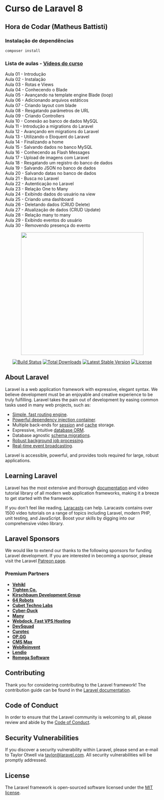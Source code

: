 # Curso de Laravel 8
## Hora de Codar (Matheus Battisti)

### Instalação de dependências

```bash
composer install
```

### Lista de aulas - [Vídeos do curso](https://www.youtube.com/watch?v=qH7rsZBENJo&list=PLnDvRpP8BnewYKI1n2chQrrR4EYiJKbUG)  

Aula 01 - Introdução  
Aula 02 - Instalação  
Aula 03 - Rotas e Views  
Aula 04 - Conhecendo o Blade  
Aula 05 - Avançando na template engine Blade (loop)  
Aula 06 - Adicionando arquivos estáticos  
Aula 07 - Criando layout com blade  
Aula 08 - Resgatando parâmetros de URL  
Aula 09 - Criando Controllers  
Aula 10 - Conexão ao banco de dados MySQL  
Aula 11 - Introdução a migrations do Laravel  
Aula 12 - Avançando em migrations do Laravel  
Aula 13 - Utilizando o Eloquent do Laravel  
Aula 14 - Finalizando a home  
Aula 15 - Salvando dados no banco MySQL  
Aula 16 - Conhecendo as Flash Messages  
Aula 17 - Upload de imagens com Laravel  
Aula 18 - Resgatando um registro do banco de dados  
Aula 19 - Salvando JSON no banco de dados  
Aula 20 - Salvando datas no banco de dados  
Aula 21 - Busca no Laravel  
Aula 22 - Autenticação no Laravel  
Aula 23 - Relação One to Many  
Aula 24 - Exibindo dados do usuário na view  
Aula 25 - Criando uma dashboard  
Aula 26 - Deletando dados (CRUD Delete)  
Aula 27 - Atualização de dados (CRUD Update)  
Aula 28 - Relação many to many  
Aula 29 - Exibindo eventos do usuário  
Aula 30 - Removendo presença do evento  

<p align="center"><a href="https://laravel.com" target="_blank"><img src="https://raw.githubusercontent.com/laravel/art/master/logo-lockup/5%20SVG/2%20CMYK/1%20Full%20Color/laravel-logolockup-cmyk-red.svg" width="400"></a></p>

<p align="center">
<a href="https://travis-ci.org/laravel/framework"><img src="https://travis-ci.org/laravel/framework.svg" alt="Build Status"></a>
<a href="https://packagist.org/packages/laravel/framework"><img src="https://img.shields.io/packagist/dt/laravel/framework" alt="Total Downloads"></a>
<a href="https://packagist.org/packages/laravel/framework"><img src="https://img.shields.io/packagist/v/laravel/framework" alt="Latest Stable Version"></a>
<a href="https://packagist.org/packages/laravel/framework"><img src="https://img.shields.io/packagist/l/laravel/framework" alt="License"></a>
</p>

## About Laravel

Laravel is a web application framework with expressive, elegant syntax. We believe development must be an enjoyable and creative experience to be truly fulfilling. Laravel takes the pain out of development by easing common tasks used in many web projects, such as:

- [Simple, fast routing engine](https://laravel.com/docs/routing).
- [Powerful dependency injection container](https://laravel.com/docs/container).
- Multiple back-ends for [session](https://laravel.com/docs/session) and [cache](https://laravel.com/docs/cache) storage.
- Expressive, intuitive [database ORM](https://laravel.com/docs/eloquent).
- Database agnostic [schema migrations](https://laravel.com/docs/migrations).
- [Robust background job processing](https://laravel.com/docs/queues).
- [Real-time event broadcasting](https://laravel.com/docs/broadcasting).

Laravel is accessible, powerful, and provides tools required for large, robust applications.

## Learning Laravel

Laravel has the most extensive and thorough [documentation](https://laravel.com/docs) and video tutorial library of all modern web application frameworks, making it a breeze to get started with the framework.

If you don't feel like reading, [Laracasts](https://laracasts.com) can help. Laracasts contains over 1500 video tutorials on a range of topics including Laravel, modern PHP, unit testing, and JavaScript. Boost your skills by digging into our comprehensive video library.

## Laravel Sponsors

We would like to extend our thanks to the following sponsors for funding Laravel development. If you are interested in becoming a sponsor, please visit the Laravel [Patreon page](https://patreon.com/taylorotwell).

### Premium Partners

- **[Vehikl](https://vehikl.com/)**
- **[Tighten Co.](https://tighten.co)**
- **[Kirschbaum Development Group](https://kirschbaumdevelopment.com)**
- **[64 Robots](https://64robots.com)**
- **[Cubet Techno Labs](https://cubettech.com)**
- **[Cyber-Duck](https://cyber-duck.co.uk)**
- **[Many](https://www.many.co.uk)**
- **[Webdock, Fast VPS Hosting](https://www.webdock.io/en)**
- **[DevSquad](https://devsquad.com)**
- **[Curotec](https://www.curotec.com/services/technologies/laravel/)**
- **[OP.GG](https://op.gg)**
- **[CMS Max](https://www.cmsmax.com/)**
- **[WebReinvent](https://webreinvent.com/?utm_source=laravel&utm_medium=github&utm_campaign=patreon-sponsors)**
- **[Lendio](https://lendio.com)**
- **[Romega Software](https://romegasoftware.com)**

## Contributing

Thank you for considering contributing to the Laravel framework! The contribution guide can be found in the [Laravel documentation](https://laravel.com/docs/contributions).

## Code of Conduct

In order to ensure that the Laravel community is welcoming to all, please review and abide by the [Code of Conduct](https://laravel.com/docs/contributions#code-of-conduct).

## Security Vulnerabilities

If you discover a security vulnerability within Laravel, please send an e-mail to Taylor Otwell via [taylor@laravel.com](mailto:taylor@laravel.com). All security vulnerabilities will be promptly addressed.

## License

The Laravel framework is open-sourced software licensed under the [MIT license](https://opensource.org/licenses/MIT).

